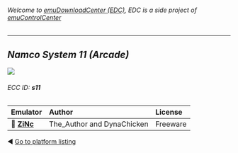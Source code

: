 ###### Welcome to [emuDownloadCenter (EDC)](https://github.com/PhoenixInteractiveNL/emuDownloadCenter/wiki/), EDC is a side project of [emuControlCenter](https://github.com/PhoenixInteractiveNL/emuControlCenter/wiki/)
***
## _Namco System 11 (Arcade)_
![](https://raw.githubusercontent.com/wiki/PhoenixInteractiveNL/emuDownloadCenter/images_platform/ecc_s11_teaser.png)
###### ECC ID: **s11**

| Emulator   | Author      | License     |
|:-----------|:------------|:------------|
| :file_folder: [**ZiNc**](https://github.com/PhoenixInteractiveNL/emuDownloadCenter/wiki/Emulator-zinc#menu) | The_Author and DynaChicken | Freeware |

:arrow_backward: [Go to platform listing](https://github.com/PhoenixInteractiveNL/emuDownloadCenter/wiki/EDC-Platform-List)
